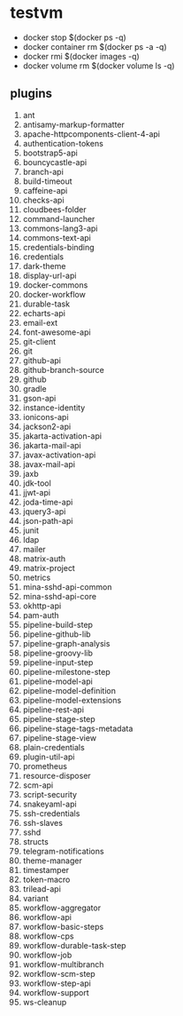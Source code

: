 # testvm
- docker stop $(docker ps -q)
- docker container rm $(docker ps -a -q)
- docker rmi $(docker images -q)
- docker volume rm $(docker volume ls -q)
## plugins
1. ant
1. antisamy-markup-formatter
1. apache-httpcomponents-client-4-api
1. authentication-tokens
1. bootstrap5-api
1. bouncycastle-api
1. branch-api
1. build-timeout
1. caffeine-api
1. checks-api
1. cloudbees-folder
1. command-launcher
1. commons-lang3-api
1. commons-text-api
1. credentials-binding
1. credentials
1. dark-theme
1. display-url-api
1. docker-commons
1. docker-workflow
1. durable-task
1. echarts-api
1. email-ext
1. font-awesome-api
1. git-client
1. git
1. github-api
1. github-branch-source
1. github
1. gradle
1. gson-api
1. instance-identity
1. ionicons-api
1. jackson2-api
1. jakarta-activation-api
1. jakarta-mail-api
1. javax-activation-api
1. javax-mail-api
1. jaxb
1. jdk-tool
1. jjwt-api
1. joda-time-api
1. jquery3-api
1. json-path-api
1. junit
1. ldap
1. mailer
1. matrix-auth
1. matrix-project
1. metrics
1. mina-sshd-api-common
1. mina-sshd-api-core
1. okhttp-api
1. pam-auth
1. pipeline-build-step
1. pipeline-github-lib
1. pipeline-graph-analysis
1. pipeline-groovy-lib
1. pipeline-input-step
1. pipeline-milestone-step
1. pipeline-model-api
1. pipeline-model-definition
1. pipeline-model-extensions
1. pipeline-rest-api
1. pipeline-stage-step
1. pipeline-stage-tags-metadata
1. pipeline-stage-view
1. plain-credentials
1. plugin-util-api
1. prometheus
1. resource-disposer
1. scm-api
1. script-security
1. snakeyaml-api
1. ssh-credentials
1. ssh-slaves
1. sshd
1. structs
1. telegram-notifications
1. theme-manager
1. timestamper
1. token-macro
1. trilead-api
1. variant
1. workflow-aggregator
1. workflow-api
1. workflow-basic-steps
1. workflow-cps
1. workflow-durable-task-step
1. workflow-job
1. workflow-multibranch
1. workflow-scm-step
1. workflow-step-api
1. workflow-support
1. ws-cleanup
